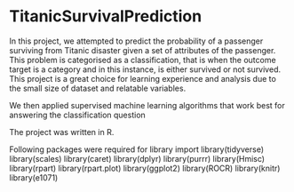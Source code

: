 # TitanicSurvivalPrediction

In this project, we attempted to predict the probability of a passenger surviving from Titanic disaster given a set of attributes of the passenger. This problem is categorised as a classification, that is when the outcome target is a category and in this instance, is either survived or not survived. This project is a great choice for learning experience and analysis due to the small size of dataset and relatable variables.

We then applied supervised machine learning algorithms that work best for answering the classification question

The project was written in R. 

Following packages were required for library import
library(tidyverse)
library(scales)
library(caret) 
library(dplyr) 
library(purrr) 
library(Hmisc) 
library(rpart) 
library(rpart.plot) 
library(ggplot2) 
library(ROCR) 
library(knitr) 
library(e1071)
